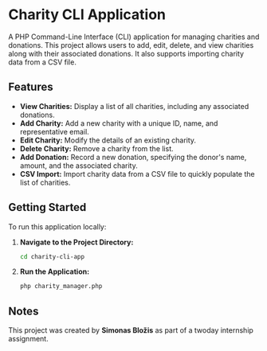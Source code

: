 # Charity CLI Application

A PHP Command-Line Interface (CLI) application for managing charities and donations. This project allows users to add, edit, delete, and view charities along with their associated donations. It also supports importing charity data from a CSV file.

## Features

- **View Charities:** Display a list of all charities, including any associated donations.
- **Add Charity:** Add a new charity with a unique ID, name, and representative email.
- **Edit Charity:** Modify the details of an existing charity.
- **Delete Charity:** Remove a charity from the list.
- **Add Donation:** Record a new donation, specifying the donor's name, amount, and the associated charity.
- **CSV Import:** Import charity data from a CSV file to quickly populate the list of charities.

## Getting Started

To run this application locally:

1. **Navigate to the Project Directory:**
   ```bash
   cd charity-cli-app
   
2. **Run the Application:**
   ```bash
   php charity_manager.php

## Notes

This project was created by **Simonas Bložis** as part of a twoday internship assignment.

